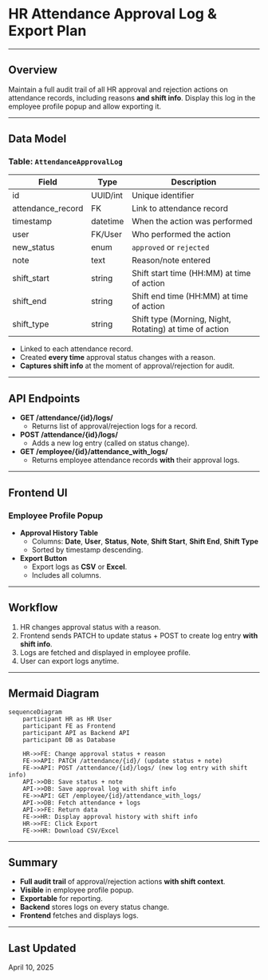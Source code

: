 # HR Attendance Approval Log & Export Plan

---

## Overview

Maintain a full audit trail of all HR approval and rejection actions on attendance records, including reasons **and shift info**. Display this log in the employee profile popup and allow exporting it.

---

## Data Model

### Table: `AttendanceApprovalLog`

| Field             | Type        | Description                                         |
|-------------------|-------------|-----------------------------------------------------|
| id                | UUID/int    | Unique identifier                                  |
| attendance_record | FK          | Link to attendance record                          |
| timestamp         | datetime    | When the action was performed                      |
| user              | FK/User     | Who performed the action                           |
| new_status        | enum        | `approved` or `rejected`                           |
| note              | text        | Reason/note entered                                |
| shift_start       | string      | Shift start time (HH:MM) at time of action         |
| shift_end         | string      | Shift end time (HH:MM) at time of action           |
| shift_type        | string      | Shift type (Morning, Night, Rotating) at time of action |

- Linked to each attendance record.
- Created **every time** approval status changes with a reason.
- **Captures shift info** at the moment of approval/rejection for audit.

---

## API Endpoints

- **GET /attendance/{id}/logs/**
  - Returns list of approval/rejection logs for a record.
- **POST /attendance/{id}/logs/**
  - Adds a new log entry (called on status change).
- **GET /employee/{id}/attendance_with_logs/**
  - Returns employee attendance records **with** their approval logs.

---

## Frontend UI

### Employee Profile Popup

- **Approval History Table**
  - Columns: **Date**, **User**, **Status**, **Note**, **Shift Start**, **Shift End**, **Shift Type**
  - Sorted by timestamp descending.
- **Export Button**
  - Export logs as **CSV** or **Excel**.
  - Includes all columns.

---

## Workflow

1. HR changes approval status with a reason.
2. Frontend sends PATCH to update status + POST to create log entry **with shift info**.
3. Logs are fetched and displayed in employee profile.
4. User can export logs anytime.

---

## Mermaid Diagram

```mermaid
sequenceDiagram
    participant HR as HR User
    participant FE as Frontend
    participant API as Backend API
    participant DB as Database

    HR->>FE: Change approval status + reason
    FE->>API: PATCH /attendance/{id}/ (update status + note)
    FE->>API: POST /attendance/{id}/logs/ (new log entry with shift info)
    API->>DB: Save status + note
    API->>DB: Save approval log with shift info
    FE->>API: GET /employee/{id}/attendance_with_logs/
    API->>DB: Fetch attendance + logs
    API->>FE: Return data
    FE->>HR: Display approval history with shift info
    HR->>FE: Click Export
    FE->>HR: Download CSV/Excel
```

---

## Summary

- **Full audit trail** of approval/rejection actions **with shift context**.
- **Visible** in employee profile popup.
- **Exportable** for reporting.
- **Backend** stores logs on every status change.
- **Frontend** fetches and displays logs.

---

## Last Updated

April 10, 2025